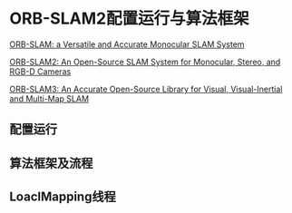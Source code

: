 # ORB-SLAM2配置运行与算法框架

[ORB-SLAM: a Versatile and Accurate Monocular SLAM System](./papers/orb-slam.pdf)

[ORB-SLAM2: An Open-Source SLAM System for Monocular, Stereo, and RGB-D Cameras](./papers/orb-slam2.pdf)

[ORB-SLAM3: An Accurate Open-Source Library for Visual, Visual-Inertial and Multi-Map SLAM](./papers/orb-slam3.pdf)

## 配置运行

## 算法框架及流程

### 



## LoaclMapping线程

### 



